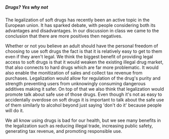 ##### Drugs? Yes why not
The legalization of soft drugs has recently been an active topic in the European union. It has sparked  debate, with people considering both its advantages and disadvantages. In our discussion in class we came to the conclusion that there are more positives then negatives.

Whether or not you believe an adult should have the personal freedom of choosing  to use soft drugs the fact is that it is relatively easy to get to them even if they aren't legal. We think the biggest benefit of providing legal access to soft drugs is that it would weaken the existing illegal drug market, that also connects to hard drugs which are far more problematic. It would also enable the monitization of sales and collect tax revenue from purchases. Legalization would allow for regulation of the drug's purity and strength preventing users from unknowingly consuming dangerous additives making it safer. On top of that we also think that legalization would promote talk about safe use of those drugs. Even though it's not as easy to accidentally overdose on soft drugs it is important to talk about the safe use of them  similarly to alcohol beyond just saying 'don't do it' because people will do it. 

We all know using drugs is bad for our health, but we see many benefits in the legalization such as reducing illegal trade, increasing public safety, generating tax revenue, and promoting responsible use.

